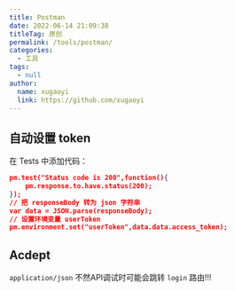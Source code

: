 ```yaml
---
title: Postman
date: 2022-06-14 21:09:38
titleTag: 原创
permalink: /tools/postman/
categories: 
  - 工具
tags: 
  - null
author: 
  name: xugaoyi
  link: https://github.com/xugaoyi
---
```


## 自动设置 token
在 Tests 中添加代码：
```json
pm.test("Status code is 200",function(){
    pm.response.to.have.status(200);
});
// 把 responseBody 转为 json 字符串
var data = JSON.parse(responseBody);
// 设置环境变量 userToken 
pm.environment.set("userToken",data.data.access_token);
```

## Acdept
`application/json` 不然API调试时可能会跳转 `login` 路由!!!